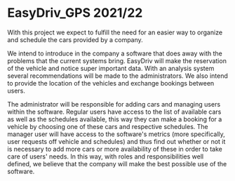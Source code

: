 # EasyDriv_GPS 2021/22
With this project we expect to fulfill the need for an easier way to organize and schedule the cars provided by a company. 

We intend to introduce in the company a software that does away with the problems that the current systems bring. EasyDriv will make the reservation of the vehicle and notice super important data. With an analysis system several recommendations will be made to the administrators. We also intend to provide the location of the vehicles and exchange bookings between users. 

The administrator will be responsible for adding cars and managing users within the software. Regular users have access to the list of available cars as well as the schedules available, this way they can make a booking for a vehicle by choosing one of these cars and respective schedules. The manager user will have access to the software's metrics (more specifically, user requests off vehicle and schedules) and thus find out whether or not it is necessary to add more cars or more availability of these in order to take care of users' needs. In this way, with roles and responsibilities well defined, we believe that the company will make the best possible use of the software. 
